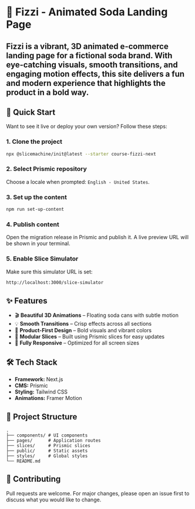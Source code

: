 # 🥤 Fizzi - Animated Soda Landing Page

**Fizzi** is a vibrant, 3D animated e-commerce landing page for a fictional soda brand. With eye-catching visuals, smooth transitions, and engaging motion effects, this site delivers a fun and modern experience that highlights the product in a bold way.
---

## 🚀 Quick Start

Want to see it live or deploy your own version? Follow these steps:

### 1. Clone the project
```bash
npx @slicemachine/init@latest --starter course-fizzi-next
```

### 2. Select Prismic repository
Choose a locale when prompted: `English - United States`.

### 3. Set up the content
```bash
npm run set-up-content
```

### 4. Publish content
Open the migration release in Prismic and publish it. A live preview URL will be shown in your terminal.

### 5. Enable Slice Simulator
Make sure this simulator URL is set:
```bash
http://localhost:3000/slice-simulator
```

## ✨ Features

* 🎬 **Beautiful 3D Animations** – Floating soda cans with subtle motion
* 💡 **Smooth Transitions** – Crisp effects across all sections
* 🧃 **Product-First Design** – Bold visuals and vibrant colors
* 🧩 **Modular Slices** – Built using Prismic slices for easy updates
* 📱 **Fully Responsive** – Optimized for all screen sizes

## 🛠 Tech Stack

* **Framework:** Next.js
* **CMS:** Prismic
* **Styling:** Tailwind CSS
* **Animations:** Framer Motion

## 📁 Project Structure

```
.
├── components/ # UI components
├── pages/      # Application routes
├── slices/     # Prismic slices
├── public/     # Static assets
├── styles/     # Global styles
└── README.md
```

## 🤝 Contributing

Pull requests are welcome. For major changes, please open an issue first to discuss what you would like to change.
